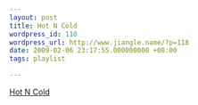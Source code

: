 ```yaml
---
layout: post
title: Hot N Cold
wordpress_id: 118
wordpress_url: http://www.jiangle.name/?p=118
date: 2009-02-06 23:17:55.000000000 +08:00
tags: playlist

---
```

<a href="http://farm.sproutbuilder.com/700624/asset/dQDaewHxC1wFcuSa.mp3">Hot N Cold</a>
